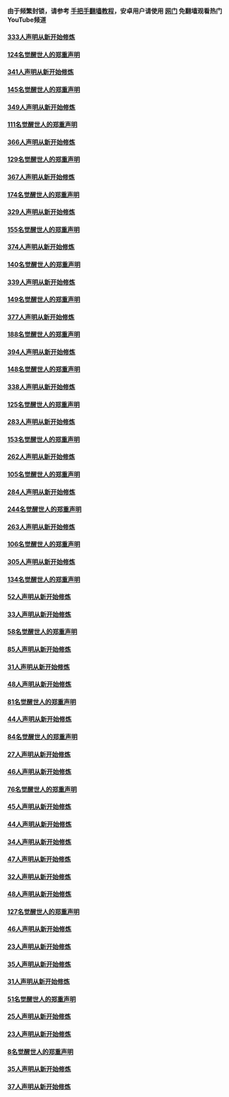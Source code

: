 #### 由于频繁封锁，请参考 [手把手翻墙教程](https://github.com/gfw-breaker/guides/wiki/)，安卓用户请使用 [网门](https://github.com/gfw-breaker/nogfw/blob/master/dl.md?t=06300801) 免翻墙观看热门YouTube频道 

#### [333人声明从新开始修炼](../pages/91/427525.md?t=06300801) 

#### [124名觉醒世人的郑重声明](../pages/91/427524.md?t=06300801) 

#### [341人声明从新开始修炼](../pages/91/427255.md?t=06300801) 

#### [145名觉醒世人的郑重声明](../pages/91/427254.md?t=06300801) 

#### [349人声明从新开始修炼](../pages/91/426969.md?t=06300801) 

#### [111名觉醒世人的郑重声明](../pages/91/426968.md?t=06300801) 

#### [366人声明从新开始修炼](../pages/91/426737.md?t=06300801) 

#### [129名觉醒世人的郑重声明](../pages/91/426736.md?t=06300801) 

#### [367人声明从新开始修炼](../pages/91/426421.md?t=06300801) 

#### [174名觉醒世人的郑重声明](../pages/91/426420.md?t=06300801) 

#### [329人声明从新开始修炼](../pages/91/426139.md?t=06300801) 

#### [155名觉醒世人的郑重声明](../pages/91/426138.md?t=06300801) 

#### [374人声明从新开始修炼](../pages/91/425811.md?t=06300801) 

#### [140名觉醒世人的郑重声明](../pages/91/425810.md?t=06300801) 

#### [339人声明从新开始修炼](../pages/91/425690.md?t=06300801) 

#### [149名觉醒世人的郑重声明](../pages/91/425689.md?t=06300801) 

#### [377人声明从新开始修炼](../pages/91/424867.md?t=06300801) 

#### [188名觉醒世人的郑重声明](../pages/91/424866.md?t=06300801) 

#### [394人声明从新开始修炼](../pages/91/423914.md?t=06300801) 

#### [148名觉醒世人的郑重声明](../pages/91/423913.md?t=06300801) 

#### [338人声明从新开始修炼](../pages/91/423540.md?t=06300801) 

#### [125名觉醒世人的郑重声明](../pages/91/423539.md?t=06300801) 

#### [283人声明从新开始修炼](../pages/91/423296.md?t=06300801) 

#### [153名觉醒世人的郑重声明](../pages/91/423295.md?t=06300801) 

#### [262人声明从新开始修炼](../pages/91/423004.md?t=06300801) 

#### [105名觉醒世人的郑重声明](../pages/91/423003.md?t=06300801) 

#### [284人声明从新开始修炼](../pages/91/422707.md?t=06300801) 

#### [244名觉醒世人的郑重声明](../pages/91/422706.md?t=06300801) 

#### [263人声明从新开始修炼](../pages/91/422553.md?t=06300801) 

#### [106名觉醒世人的郑重声明](../pages/91/422552.md?t=06300801) 

#### [305人声明从新开始修炼](../pages/91/422153.md?t=06300801) 

#### [134名觉醒世人的郑重声明](../pages/91/422152.md?t=06300801) 

#### [52人声明从新开始修炼](../pages/91/421846.md?t=06300801) 

#### [33人声明从新开始修炼](../pages/91/421804.md?t=06300801) 

#### [58名觉醒世人的郑重声明](../pages/91/421845.md?t=06300801) 

#### [85人声明从新开始修炼](../pages/91/421769.md?t=06300801) 

#### [31人声明从新开始修炼](../pages/91/421763.md?t=06300801) 

#### [48人声明从新开始修炼](../pages/91/421605.md?t=06300801) 

#### [81名觉醒世人的郑重声明](../pages/91/421656.md?t=06300801) 

#### [44人声明从新开始修炼](../pages/91/421544.md?t=06300801) 

#### [84名觉醒世人的郑重声明](../pages/91/421543.md?t=06300801) 

#### [27人声明从新开始修炼](../pages/91/421465.md?t=06300801) 

#### [46人声明从新开始修炼](../pages/91/421454.md?t=06300801) 

#### [76名觉醒世人的郑重声明](../pages/91/421453.md?t=06300801) 

#### [45人声明从新开始修炼](../pages/91/421452.md?t=06300801) 

#### [44人声明从新开始修炼](../pages/91/421422.md?t=06300801) 

#### [34人声明从新开始修炼](../pages/91/421322.md?t=06300801) 

#### [47人声明从新开始修炼](../pages/91/421264.md?t=06300801) 

#### [32人声明从新开始修炼](../pages/91/421225.md?t=06300801) 

#### [48人声明从新开始修炼](../pages/91/421202.md?t=06300801) 

#### [127名觉醒世人的郑重声明](../pages/91/421224.md?t=06300801) 

#### [46人声明从新开始修炼](../pages/91/421203.md?t=06300801) 

#### [23人声明从新开始修炼](../pages/91/421138.md?t=06300801) 

#### [35人声明从新开始修炼](../pages/91/421122.md?t=06300801) 

#### [31人声明从新开始修炼](../pages/91/421081.md?t=06300801) 

#### [51名觉醒世人的郑重声明](../pages/91/421080.md?t=06300801) 

#### [25人声明从新开始修炼](../pages/91/421020.md?t=06300801) 

#### [23人声明从新开始修炼](../pages/91/420884.md?t=06300801) 

#### [8名觉醒世人的郑重声明](../pages/91/420883.md?t=06300801) 

#### [35人声明从新开始修炼](../pages/91/420809.md?t=06300801) 

#### [37人声明从新开始修炼](../pages/91/420766.md?t=06300801) 

